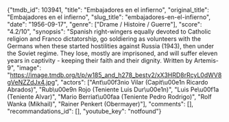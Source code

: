 {"tmdb_id": 103941, "title": "Embajadores en el infierno", "original_title": "Embajadores en el infierno", "slug_title": "embajadores-en-el-infierno", "date": "1956-09-17", "genre": ["Drame / Histoire / Guerre"], "score": "4.2/10", "synopsis": "Spanish right-wingers equally devoted to Catholic religion and Franco dictatorship, go soldiering as volunteers with the Germans when these started hostilities against Russia (1943), then under the Soviet regime. They lose, mostly are imprisoned, and will suffer eleven years in captivity - keeping their faith and their dignity. Written by Artemis-9", "image": "https://image.tmdb.org/t/p/w185_and_h278_bestv2/xX3HRD8rRcyL0dWV8gVeNZZdJx4.jpg", "actors": ["Ant\u00f3nio Vilar (Capit\u00e1n Ricardo Abrados)", "Rub\u00e9n Rojo (Teniente Luis Dur\u00e1n)", "Luis Pe\u00f1a (Teniente Alvar)", "Mario Berriat\u00faa (Teniente Pedro Rodrigo)", "Rolf Wanka (Mikhail)", "Rainer Penkert (Obermayer)"], "comments": [], "recommandations_id": [], "youtube_key": "notfound"}